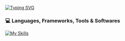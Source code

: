 [![Typing SVG](https://readme-typing-svg.herokuapp.com?color=5865F2&lines=%F0%9F%91%8B+Hi+there!;%F0%9F%94%AD+Welcome+to+my+GitHub;%F0%9F%91%A8%E2%80%8D%F0%9F%92%BB+You+can+see+my+projects+below)](https://git.io/typing-svg)

### 💻 Languages, Frameworks, Tools & Softwares
[![My Skills](https://skillicons.dev/icons?i=html,css,js,md,nodejs,nextjs,vscode,figma,cloudflare,aws,mongodb,vercel,github)](https://github.com/nneeeeldoooox)
